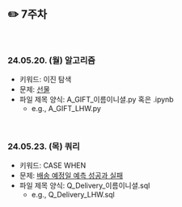 ## ✏️ 7주차

</br>

### 24.05.20. (월) 알고리즘
- 키워드: 이진 탐색
- 문제: [선물](https://www.acmicpc.net/problem/1166)
- 파일 제목 양식: A_GIFT_이름이니셜.py 혹은 .ipynb
  - e.g., A_GIFT_LHW.py


</br>

### 24.05.23. (목) 쿼리
- 키워드: CASE WHEN
- 문제: [배송 예정일 예측 성공과 실패](https://honeynyancat.tistory.com/72)
- 파일 제목 양식: Q_Delivery_이름이니셜.sql
  - e.g., Q_Delivery_LHW.sql

</br>
